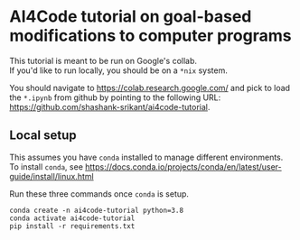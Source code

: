 # AI4Code tutorial on goal-based modifications to computer programs

This tutorial is meant to be run on Google's collab.  
If you'd like to run locally, you should be on a `*nix` system.

You should navigate to https://colab.research.google.com/ and pick to load the `*.ipynb` from github by pointing to the following URL: https://github.com/shashank-srikant/ai4code-tutorial.


## Local setup

This assumes you have `conda` installed to manage different environments.  
To install `conda`, see https://docs.conda.io/projects/conda/en/latest/user-guide/install/linux.html

Run these three commands once `conda` is setup.
```
conda create -n ai4code-tutorial python=3.8
conda activate ai4code-tutorial
pip install -r requirements.txt
```
